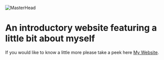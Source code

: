 ![MasterHead](https://www.safersociety.com/wp-content/uploads/2018/04/Gif-animation-hello.gif)

# An introductory website featuring a little bit about myself

If you would like to know a little more please take a peek here <a href="https://www.adelmor.com/MyWebsite.html" class="active">My Website</a>.

